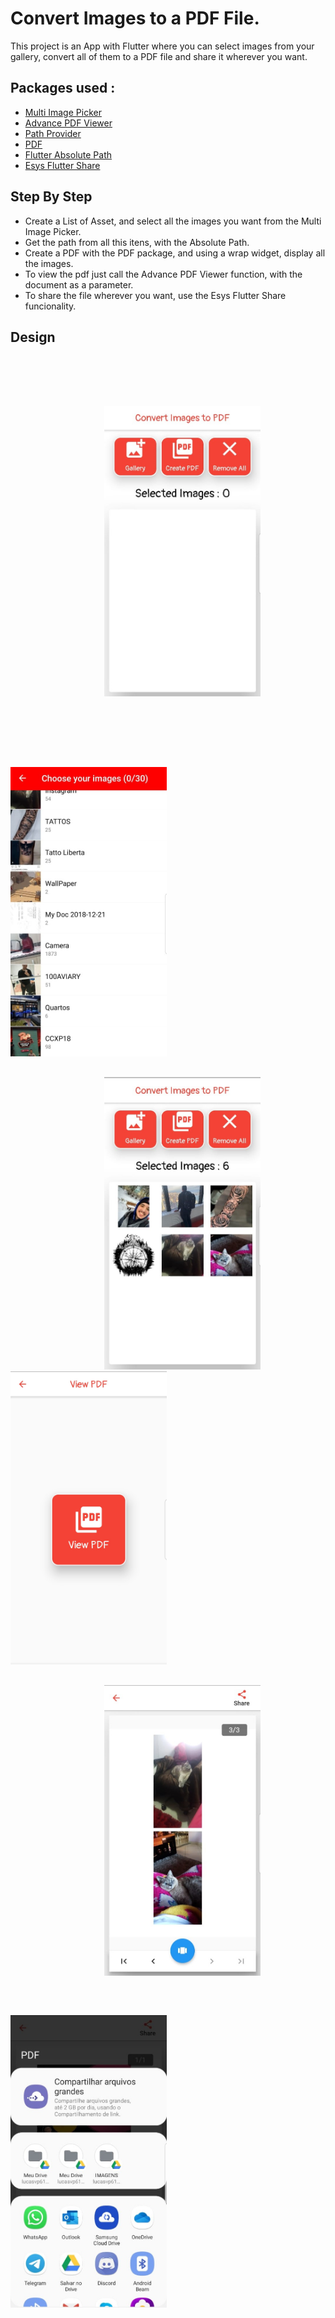 # Convert Images to a PDF File.

This project is an App with Flutter where you can select images from your gallery, convert all of them
to a PDF file and share it wherever you want.

## Packages used :

- [Multi Image Picker](https://pub.dev/packages/multi_image_picker)
- [Advance PDF Viewer](https://pub.dev/packages/advance_pdf_viewer)
- [Path Provider](https://pub.dev/packages/path_provider)
- [PDF](https://pub.dev/packages/pdf)
- [Flutter Absolute Path](https://pub.dev/packages/flutter_absolute_path)
- [Esys Flutter Share](https://pub.dev/packages/esys_flutter_share)

## Step By Step

- Create a List of Asset, and select all the images you want from the Multi Image Picker.
- Get the path from all this itens, with the Absolute Path.
- Create a PDF with the PDF package, and using a wrap widget, display all the images.
- To view the pdf just call the Advance PDF Viewer function, with the document as a parameter.
- To share the file wherever you want, use the Esys Flutter Share funcionality.

## Design

<img src='lib/github/first.jpeg' heigth='300' width='250' hspace='150' vspace='80'> <img src='lib/github/second.jpeg' heigth='300' width='250' vspace='30'> 
<img src='lib/github/third.jpeg' heigth='300' width='250' hspace='150'> <img src='lib/github/fourth.jpeg' heigth='300' width='250'> 
<img src='lib/github/fifth.jpeg' heigth='300' width='250' hspace='150' vspace='30'> <img src='lib/github/sixth.jpeg' heigth='300' width='250' vspace='30'>

